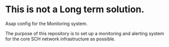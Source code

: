 # This is not a Long term solution.


Asap config for the Monitoring system.

The purpose of this repository is to set up a monitoring and alerting system for the core SCH network infrastructure as possible.